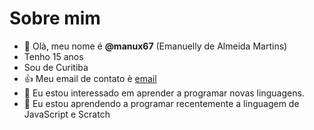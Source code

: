 # Sobre mim
- 👋 Olà, meu nome é **@manux67** (Emanuelly de Almeida Martins)
- Tenho 15 anos
- Sou de Curitiba 
- :+1: Meu email de contato è [email](emanuelly.dealmeida.martins@escola.pr.gov.br)
- 👀 Eu estou interessado em aprender a programar novas linguagens.
- 🌱 Eu estou aprendendo a programar recentemente a linguagem de JavaScript e Scratch
